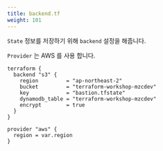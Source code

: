 ```yaml
---
title: backend.tf
weight: 101
---
```


`State` 정보를 저장하기 위해 `backend` 설정을 해줍니다.

`Provider` 는 AWS 를 사용 합니다.

```hcl
terraform {
  backend "s3" {
    region         = "ap-northeast-2"
    bucket         = "terraform-workshop-mzcdev"
    key            = "bastion.tfstate"
    dynamodb_table = "terraform-workshop-mzcdev"
    encrypt        = true
  }
}

provider "aws" {
  region = var.region
}
```
